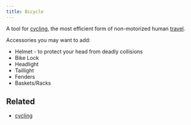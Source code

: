 ```yaml
---
title: Bicycle
---
```

A tool for [cycling](/cycling), the most efficient form of non-motorized human [travel](/traveling). 

Accessories you may want to add:
- Helmet - to protect your head from deadly collisions
- Bike Lock
- Headlight
- Taillight
- Fenders
- Baskets/Racks

## Related
- [cycling](/cycling)